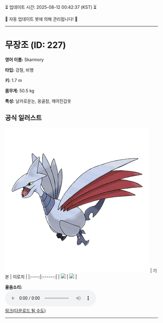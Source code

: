 
⏳ 업데이트 시간: 2025-08-12 00:42:37 (KST) ⏳

🤖 자동 업데이트 봇에 의해 관리됩니다! 🤖

---

# 무장조 (ID: 227)
**영어 이름:** Skarmory

**타입:** 강철, 비행

**키:** 1.7 m

**몸무게:** 50.5 kg

**특성:** 날카로운눈, 옹골참, 깨어진갑옷

## 공식 일러스트
![](https://raw.githubusercontent.com/PokeAPI/sprites/master/sprites/pokemon/other/official-artwork/227.png)
| 기본 | 이로치 |
|:----:|:------:|
| <img src="http://play.pokemonshowdown.com/sprites/ani/skarmory.gif" width="200"> | <img src="http://play.pokemonshowdown.com/sprites/ani-shiny/skarmory.gif" width="200"> |

**울음소리:**<br><audio controls src="https://raw.githubusercontent.com/PokeAPI/cries/main/cries/pokemon/latest/227.ogg"></audio><br> [링크(다운로드 될 수도)](https://raw.githubusercontent.com/PokeAPI/cries/main/cries/pokemon/latest/227.ogg)


---
